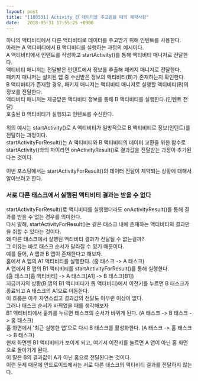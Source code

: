 ```yaml
---
layout: post
title: "[180531] Activity 간 데이터를 주고받을 때의 제약사항"
date:   2018-05-31 17:55:25 +0900
---
```

하나의 액티비티에서 다른 액티비티로 데이터를 주고받기 위해 인텐트를 사용한다.<br>
아래는 A 액티비티에서 B 액티비티를 실행하는 과정의 예시이다.<br>
A 액티비티에서 인텐트를 작성하고 startActivity()를 통해 액티비티 매니저로 전달한다.<br>
액티비티 매니저는 전달받은 인텐트에서 정보를 추출해 패키지 매니저로 전달한다.<br>
패키지 매니저는 설치된 앱 중 수신받은 정보의 액티비티(B)가 존재하는지 확인한다.<br>
B 액티비티가 존재할 경우, 패키지 매니저는 액티비티 매니저로 실행할 액티비티(B)의 정보를 전달한다.<br>
액티비티 매니저는 제공받은 액티비티 정보를 통해 B 액티비티를 실행한다.(인텐트 전달)<br>
호출된 B 액티비티가 실행되고 인텐트를 수신한다.
<br>
<br>
위의 예시는 startActivity()로 A 액티비티가 일방적으로 B 액티비티로 정보(인텐트)를 전달하는 과정이다.<br>
startActivityForResult()는 A 액티비티와 B 액티비티의 데이터 교환을 위한 함수로 startActivity()와의 차이라면 onActivityResult()로 결과값을 전달받는 과정이 추가된다는 것이다.<br>
<br>
이번 포스팅에서는 startActivityForResult()의 데이터 전달이 제약되는 상황에 대해서 알아보려고 한다.<br>

<h3>서로 다른 태스크에서 실행된 액티비티 결과는 받을 수 없다</h3>
startActivityForResult()로 액티비티를 실행했더라도 onActivityResult()를 통해 결과를 받을 수 없는 경우를 의미한다.<br>
다시 말해, startActivityForResult()는 같은 태스크 내에 존재하는 액티비티의 결과만을 취할 수 있다는 것이다.<br>
왜 다른 태스크에서 실행된 액티비티 결과가 전달될 수 없는걸까? <br>
그 이유는 바로 태스크 순서가 달라질 수 있기 때문이다. <br>
예를 들어, A 앱과 B 앱이 존재한다고 해보자.<br>
홈에서 A 앱의 A1 액티비티를 실행한다. (홈 태스크 -> A 태스크)<br>
A 앱에서 B 앱의 B1 액티비티를 startActivityForResult()를 통해 실행한다.<br>
(홈 태스크[홈 액티비티] -> A 태스크[A1] -> B 태스크[B1])<br>
지금까지의 상황(B 앱의 B1 액티비티가 톱 액티비티)에서 이전키를 누르면 B 태스크가 종료되고 A 태스크의 A1으로 이동한다.<br>
이 흐름은 아주 자연스럽고 결과값의 전달도 아무런 이상이 없다.<br>
그러나 태스크 순서가 바뀌었을 때를 생각해보자<br>
B1 액티비티에서 홈키를 누르면 태스크의 순서가 바뀌게 된다. (A 태스크 -> B 태스크 -> 홈 태스크)<br>
홈 화면에서 '최근 실행한 앱'으로 다시 B 태스크를 활성화한다. (A 태스크 -> 홈 태스크 -> B 태스크)<br>
현재 화면엔 B1 액티비티가 보이게 되고, 여기서 이전키를 눌르면 A 앱이 아닌 홈 화면으로 돌아가게 된다.<br>
이 말은 B의 결과값이 A가 아닌 홈으로 전달된다는 것이다.<br>
이런 문제 때문에 안드로이드에서는 서로 다른 태스크의 액티비티 결과를 전달하지 않는다.<br>
